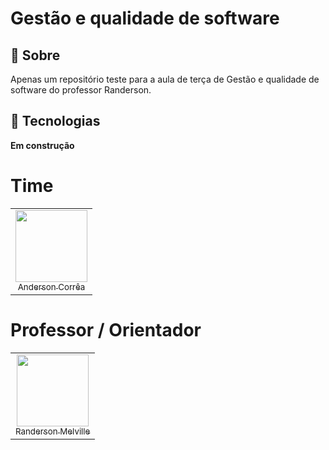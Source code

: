 <h1>Gestão e qualidade de software</h1>

<h2>🔖 Sobre</h2>

Apenas um repositório teste para a aula de terça de Gestão e qualidade de software do professor Randerson.

## 🚀 Tecnologias

**Em construção**

# Time

<table>
  <tr>
    <td align="center">
      <a href="https://github.com/Anderson-Andy-Correa">
        <img src="https://avatars.githubusercontent.com/u/106445568?v=4" width="115"><br>
        <sub>Anderson Corrêa</sub>
      </a>
    </td>
  </tr>
</table>

# Professor / Orientador

<table>
  <tr>
    <td align="center">
      <a href="https://github.com/RandMelville">
        <img src="https://avatars.githubusercontent.com/u/16937328?v=4" width="115"><br>
        <sub>Randerson Melville</sub>
      </a>
    </td>
  </tr>
</table>

